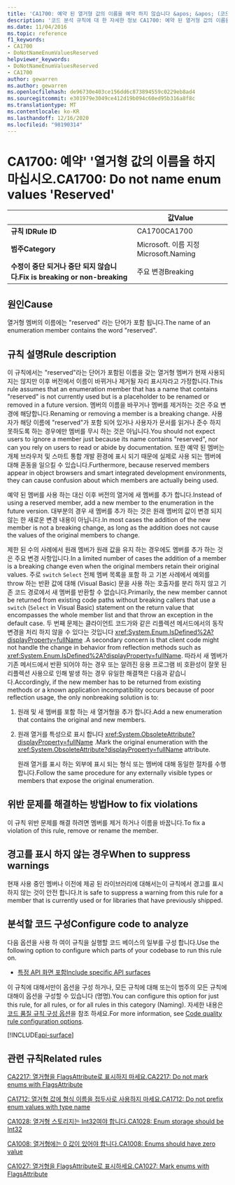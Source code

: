 ```yaml
---
title: 'CA1700: 예약 된 열거형 값의 이름을 예약 하지 않습니다 &apos; &apos; (코드 분석).'
description: '코드 분석 규칙에 대 한 자세한 정보 CA1700: 예약 된 열거형 값의 이름을 예약 하지 않음 &apos;&apos;'
ms.date: 11/04/2016
ms.topic: reference
f1_keywords:
- CA1700
- DoNotNameEnumValuesReserved
helpviewer_keywords:
- DoNotNameEnumValuesReserved
- CA1700
author: gewarren
ms.author: gewarren
ms.openlocfilehash: de96730e403ce156dd6c873894559c0229eb8ad4
ms.sourcegitcommit: e301979e3049ce412d19b094c60ed95b316a8f8c
ms.translationtype: MT
ms.contentlocale: ko-KR
ms.lasthandoff: 12/16/2020
ms.locfileid: "98190314"
---
```

# <a name="ca1700-do-not-name-enum-values-39reserved39"></a><span data-ttu-id="ae76e-103">CA1700: 예약&#39; &#39;열거형 값의 이름을 하지 마십시오.</span><span class="sxs-lookup"><span data-stu-id="ae76e-103">CA1700: Do not name enum values &#39;Reserved&#39;</span></span>

| | <span data-ttu-id="ae76e-104">값</span><span class="sxs-lookup"><span data-stu-id="ae76e-104">Value</span></span> |
|-|-|
| <span data-ttu-id="ae76e-105">**규칙 ID**</span><span class="sxs-lookup"><span data-stu-id="ae76e-105">**Rule ID**</span></span> |<span data-ttu-id="ae76e-106">CA1700</span><span class="sxs-lookup"><span data-stu-id="ae76e-106">CA1700</span></span>|
| <span data-ttu-id="ae76e-107">**범주**</span><span class="sxs-lookup"><span data-stu-id="ae76e-107">**Category**</span></span> |<span data-ttu-id="ae76e-108">Microsoft. 이름 지정</span><span class="sxs-lookup"><span data-stu-id="ae76e-108">Microsoft.Naming</span></span>|
| <span data-ttu-id="ae76e-109">**수정이 중단 되거나 중단 되지 않습니다.**</span><span class="sxs-lookup"><span data-stu-id="ae76e-109">**Fix is breaking or non-breaking**</span></span> |<span data-ttu-id="ae76e-110">주요 변경</span><span class="sxs-lookup"><span data-stu-id="ae76e-110">Breaking</span></span>|

## <a name="cause"></a><span data-ttu-id="ae76e-111">원인</span><span class="sxs-lookup"><span data-stu-id="ae76e-111">Cause</span></span>

<span data-ttu-id="ae76e-112">열거형 멤버의 이름에는 "reserved" 라는 단어가 포함 됩니다.</span><span class="sxs-lookup"><span data-stu-id="ae76e-112">The name of an enumeration member contains the word "reserved".</span></span>

## <a name="rule-description"></a><span data-ttu-id="ae76e-113">규칙 설명</span><span class="sxs-lookup"><span data-stu-id="ae76e-113">Rule description</span></span>

<span data-ttu-id="ae76e-114">이 규칙에서는 "reserved"라는 단어가 포함된 이름을 갖는 열거형 멤버가 현재 사용되지는 않지만 이후 버전에서 이름이 바뀌거나 제거될 자리 표시자라고 가정합니다.</span><span class="sxs-lookup"><span data-stu-id="ae76e-114">This rule assumes that an enumeration member that has a name that contains "reserved" is not currently used but is a placeholder to be renamed or removed in a future version.</span></span> <span data-ttu-id="ae76e-115">멤버의 이름을 바꾸거나 멤버를 제거하는 것은 주요 변경에 해당합니다.</span><span class="sxs-lookup"><span data-stu-id="ae76e-115">Renaming or removing a member is a breaking change.</span></span> <span data-ttu-id="ae76e-116">사용자가 해당 이름에 "reserved"가 포함 되어 있거나 사용자가 문서를 읽거나 준수 하지 못하도록 하는 경우에만 멤버를 무시 하는 것은 아닙니다.</span><span class="sxs-lookup"><span data-stu-id="ae76e-116">You should not expect users to ignore a member just because its name contains "reserved", nor can you rely on users to read or abide by documentation.</span></span> <span data-ttu-id="ae76e-117">또한 예약 된 멤버는 개체 브라우저 및 스마트 통합 개발 환경에 표시 되기 때문에 실제로 사용 되는 멤버에 대해 혼동을 일으킬 수 있습니다.</span><span class="sxs-lookup"><span data-stu-id="ae76e-117">Furthermore, because reserved members appear in object browsers and smart integrated development environments, they can cause confusion about which members are actually being used.</span></span>

<span data-ttu-id="ae76e-118">예약 된 멤버를 사용 하는 대신 이후 버전의 열거에 새 멤버를 추가 합니다.</span><span class="sxs-lookup"><span data-stu-id="ae76e-118">Instead of using a reserved member, add a new member to the enumeration in the future version.</span></span> <span data-ttu-id="ae76e-119">대부분의 경우 새 멤버를 추가 하는 것은 원래 멤버의 값이 변경 되지 않는 한 새로운 변경 내용이 아닙니다.</span><span class="sxs-lookup"><span data-stu-id="ae76e-119">In most cases the addition of the new member is not a breaking change, as long as the addition does not cause the values of the original members to change.</span></span>

<span data-ttu-id="ae76e-120">제한 된 수의 사례에서 원래 멤버가 원래 값을 유지 하는 경우에도 멤버를 추가 하는 것은 주요 변경 사항입니다.</span><span class="sxs-lookup"><span data-stu-id="ae76e-120">In a limited number of cases the addition of a member is a breaking change even when the original members retain their original values.</span></span> <span data-ttu-id="ae76e-121">주로 `switch` `Select` 전체 멤버 목록을 포함 하 고 기본 사례에서 예외를 throw 하는 반환 값에 대해 (Visual Basic) 문을 사용 하는 호출자를 분리 하지 않고 기존 코드 경로에서 새 멤버를 반환할 수 없습니다.</span><span class="sxs-lookup"><span data-stu-id="ae76e-121">Primarily, the new member cannot be returned from existing code paths without breaking callers that use a `switch` (`Select` in Visual Basic) statement on the return value that encompasses the whole member list and that throw an exception in the default case.</span></span> <span data-ttu-id="ae76e-122">두 번째 문제는 클라이언트 코드가와 같은 리플렉션 메서드에서의 동작 변경을 처리 하지 않을 수 있다는 것입니다 <xref:System.Enum.IsDefined%2A?displayProperty=fullName> .</span><span class="sxs-lookup"><span data-stu-id="ae76e-122">A secondary concern is that client code might not handle the change in behavior from reflection methods such as <xref:System.Enum.IsDefined%2A?displayProperty=fullName>.</span></span> <span data-ttu-id="ae76e-123">따라서 새 멤버가 기존 메서드에서 반환 되어야 하는 경우 또는 알려진 응용 프로그램 비 호환성이 잘못 된 리플렉션 사용으로 인해 발생 하는 경우 유일한 해결책은 다음과 같습니다.</span><span class="sxs-lookup"><span data-stu-id="ae76e-123">Accordingly, if the new member has to be returned from existing methods or a known application incompatibility occurs because of poor reflection usage, the only nonbreaking solution is to:</span></span>

1. <span data-ttu-id="ae76e-124">원래 및 새 멤버를 포함 하는 새 열거형을 추가 합니다.</span><span class="sxs-lookup"><span data-stu-id="ae76e-124">Add a new enumeration that contains the original and new members.</span></span>

2. <span data-ttu-id="ae76e-125">원래 열거를 특성으로 표시 합니다 <xref:System.ObsoleteAttribute?displayProperty=fullName> .</span><span class="sxs-lookup"><span data-stu-id="ae76e-125">Mark the original enumeration with the <xref:System.ObsoleteAttribute?displayProperty=fullName> attribute.</span></span>

   <span data-ttu-id="ae76e-126">원래 열거를 표시 하는 외부에 표시 되는 형식 또는 멤버에 대해 동일한 절차를 수행 합니다.</span><span class="sxs-lookup"><span data-stu-id="ae76e-126">Follow the same procedure for any externally visible types or members that expose the original enumeration.</span></span>

## <a name="how-to-fix-violations"></a><span data-ttu-id="ae76e-127">위반 문제를 해결하는 방법</span><span class="sxs-lookup"><span data-stu-id="ae76e-127">How to fix violations</span></span>

<span data-ttu-id="ae76e-128">이 규칙 위반 문제를 해결 하려면 멤버를 제거 하거나 이름을 바꿉니다.</span><span class="sxs-lookup"><span data-stu-id="ae76e-128">To fix a violation of this rule, remove or rename the member.</span></span>

## <a name="when-to-suppress-warnings"></a><span data-ttu-id="ae76e-129">경고를 표시 하지 않는 경우</span><span class="sxs-lookup"><span data-stu-id="ae76e-129">When to suppress warnings</span></span>

<span data-ttu-id="ae76e-130">현재 사용 중인 멤버나 이전에 제공 된 라이브러리에 대해서는이 규칙에서 경고를 표시 하지 않는 것이 안전 합니다.</span><span class="sxs-lookup"><span data-stu-id="ae76e-130">It is safe to suppress a warning from this rule for a member that is currently used or for libraries that have previously shipped.</span></span>

## <a name="configure-code-to-analyze"></a><span data-ttu-id="ae76e-131">분석할 코드 구성</span><span class="sxs-lookup"><span data-stu-id="ae76e-131">Configure code to analyze</span></span>

<span data-ttu-id="ae76e-132">다음 옵션을 사용 하 여이 규칙을 실행할 코드 베이스의 일부를 구성 합니다.</span><span class="sxs-lookup"><span data-stu-id="ae76e-132">Use the following option to configure which parts of your codebase to run this rule on.</span></span>

- [<span data-ttu-id="ae76e-133">특정 API 화면 포함</span><span class="sxs-lookup"><span data-stu-id="ae76e-133">Include specific API surfaces</span></span>](#include-specific-api-surfaces)

<span data-ttu-id="ae76e-134">이 규칙에 대해서만이 옵션을 구성 하거나, 모든 규칙에 대해 또는이 범주의 모든 규칙에 대해이 옵션을 구성할 수 있습니다 (명명).</span><span class="sxs-lookup"><span data-stu-id="ae76e-134">You can configure this option for just this rule, for all rules, or for all rules in this category (Naming).</span></span> <span data-ttu-id="ae76e-135">자세한 내용은 [코드 품질 규칙 구성 옵션](../code-quality-rule-options.md)을 참조 하세요.</span><span class="sxs-lookup"><span data-stu-id="ae76e-135">For more information, see [Code quality rule configuration options](../code-quality-rule-options.md).</span></span>

[!INCLUDE[api-surface](~/includes/code-analysis/api-surface.md)]

## <a name="related-rules"></a><span data-ttu-id="ae76e-136">관련 규칙</span><span class="sxs-lookup"><span data-stu-id="ae76e-136">Related rules</span></span>

[<span data-ttu-id="ae76e-137">CA2217: 열거형을 FlagsAttribute로 표시하지 마세요.</span><span class="sxs-lookup"><span data-stu-id="ae76e-137">CA2217: Do not mark enums with FlagsAttribute</span></span>](ca2217.md)

[<span data-ttu-id="ae76e-138">CA1712: 열거형 값에 형식 이름을 접두사로 사용하지 마세요.</span><span class="sxs-lookup"><span data-stu-id="ae76e-138">CA1712: Do not prefix enum values with type name</span></span>](ca1712.md)

[<span data-ttu-id="ae76e-139">CA1028: 열거형 스토리지는 Int32여야 합니다.</span><span class="sxs-lookup"><span data-stu-id="ae76e-139">CA1028: Enum storage should be Int32</span></span>](ca1028.md)

[<span data-ttu-id="ae76e-140">CA1008: 열거형에는 0 값이 있어야 합니다.</span><span class="sxs-lookup"><span data-stu-id="ae76e-140">CA1008: Enums should have zero value</span></span>](ca1008.md)

[<span data-ttu-id="ae76e-141">CA1027: 열거형을 FlagsAttribute로 표시하세요.</span><span class="sxs-lookup"><span data-stu-id="ae76e-141">CA1027: Mark enums with FlagsAttribute</span></span>](ca1027.md)
